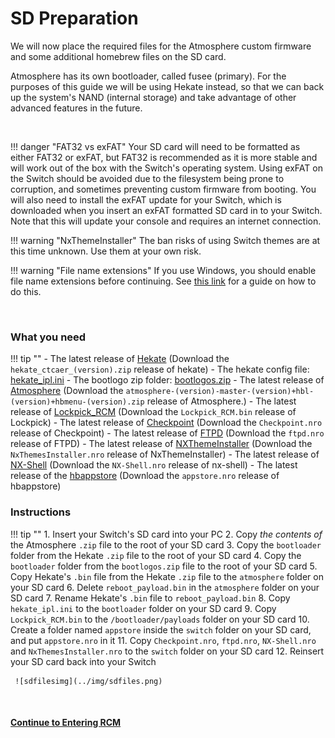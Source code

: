# SD Preparation

We will now place the required files for the Atmosphere custom firmware and some additional homebrew files on the SD card.

Atmosphere has its own bootloader, called fusee (primary). For the purposes of this guide we will be using Hekate instead, so that we can back up the system's NAND (internal storage) and take advantage of other advanced features in the future.

&nbsp;

!!! danger "FAT32 vs exFAT"
    Your SD card will need to be formatted as either FAT32 or exFAT, but FAT32 is recommended as it is more stable and will work out of the box with the Switch's operating system. Using exFAT on the Switch should be avoided due to the filesystem being prone to corruption, and sometimes preventing custom firmware from booting. You will also need to install the exFAT update for your Switch, which is downloaded when you insert an exFAT formatted SD card in to your Switch. Note that this will update your console and requires an internet connection.


!!! warning "NxThemeInstaller"
    The ban risks of using Switch themes are at this time unknown. Use them at your own risk.
    

!!! warning "File name extensions"
    If you use Windows, you should enable file name extensions before continuing. See [this link](../../extras/showing_file_extensions.md) for a guide on how to do this.

&nbsp;

### What you need

!!! tip ""
    - The latest release of <a href="https://github.com/CTCaer/Hekate/releases/" target="_blank">Hekate</a> (Download the `hekate_ctcaer_(version).zip` release of hekate)
    - The hekate config file: <a href="../../../files/sys/hekate_ipl.ini" download>hekate_ipl.ini</a>
    - The bootlogo zip folder: <a href="../../../files/bootlogos.zip" download>bootlogos.zip</a>
    - The latest release of <a href="https://github.com/Atmosphere-NX/Atmosphere/releases" target="_blank">Atmosphere</a> (Download the `atmosphere-(version)-master-(version)+hbl-(version)+hbmenu-(version).zip` release of Atmosphere.)
     - The latest release of <a href="https://github.com/shchmue/Lockpick_RCM/releases" target="_blank">Lockpick_RCM</a> (Download the `Lockpick_RCM.bin` release of Lockpick)
    - The latest release of <a href="https://github.com/FlagBrew/Checkpoint/releases" target="_blank">Checkpoint</a> (Download the `Checkpoint.nro` release of Checkpoint)
    - The latest release of <a href="https://github.com/mtheall/ftpd/releases" target="_blank">FTPD</a> (Download the `ftpd.nro` release of FTPD)
    - The latest release of <a href="https://github.com/exelix11/SwitchThemeInjector/releases" target="_blank">NXThemeInstaller</a> (Download the `NxThemesInstaller.nro` release of NxThemeInstaller)
    - The latest release of <a href="https://github.com/joel16/NX-Shell/releases" target="_blank">NX-Shell</a> (Download the `NX-Shell.nro` release of nx-shell)
    - The latest release of the <a href="https://github.com/vgmoose/hb-appstore/releases" target="_blank">hbappstore</a> (Download the `appstore.nro` release of hbappstore)


### Instructions

!!! tip ""
    1. Insert your Switch's SD card into your PC
    2. Copy *the contents of* the Atmosphere `.zip` file to the root of your SD card
    3. Copy the `bootloader` folder from the Hekate `.zip` file to the root of your SD card
    4. Copy the `bootloader` folder from the `bootlogos.zip` file to the root of your SD card
    5. Copy Hekate's `.bin` file from the Hekate `.zip` file to the `atmosphere` folder on your SD card
    6. Delete `reboot_payload.bin` in the `atmosphere` folder on your SD card
    7. Rename Hekate's `.bin` file to `reboot_payload.bin`
    8. Copy `hekate_ipl.ini` to the `bootloader` folder on your SD card
    9. Copy `Lockpick_RCM.bin` to the `/bootloader/payloads` folder on your SD card
    10. Create a folder named `appstore` inside the `switch` folder on your SD card, and put `appstore.nro` in it
    11. Copy `Checkpoint.nro`, `ftpd.nro`, `NX-Shell.nro` and `NxThemesInstaller.nro` to the `switch` folder on your SD card
    12. Reinsert your SD card back into your Switch

     ![sdfilesimg](../img/sdfiles.png)

&nbsp;

#### [Continue to Entering RCM <i class="fa fa-arrow-circle-right fa-lg"></i>](entering_rcm.md)

